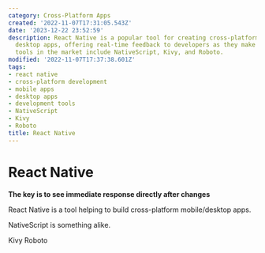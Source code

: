 ```yaml
---
category: Cross-Platform Apps
created: '2022-11-07T17:31:05.543Z'
date: '2023-12-22 23:52:59'
description: React Native is a popular tool for creating cross-platform mobile and
  desktop apps, offering real-time feedback to developers as they make changes. Similar
  tools in the market include NativeScript, Kivy, and Roboto.
modified: '2022-11-07T17:37:38.601Z'
tags:
- react native
- cross-platform development
- mobile apps
- desktop apps
- development tools
- NativeScript
- Kivy
- Roboto
title: React Native
---
```


# React Native

**The key is to see immediate response directly after changes**

React Native is a tool helping to build cross-platform mobile/desktop apps.

NativeScript is something alike.

Kivy Roboto
